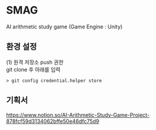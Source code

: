 # SMAG
AI arithmetic study game
(Game Engine : Unity)


## 환경 설정
(1) 원격 저장소 push 권한 <br>
git clone 후 아래를 입력
```
> git config credential.helper store
```


## 기획서
https://www.notion.so/AI-Arithmetic-Study-Game-Project-878fcf59d3134062bffe50e46dfc75d9
